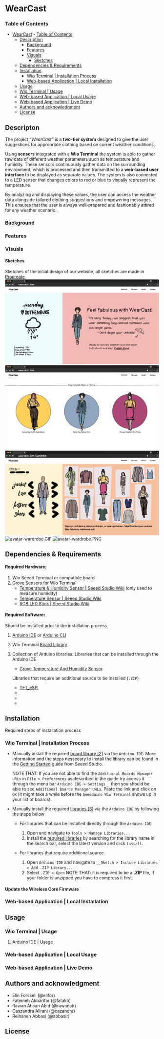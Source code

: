 # WearCast


### Table of Contents
- [WearCast](#wearcast)
       - [Table of Contents](#table-of-contents)
   - [Description](#descripton)
       - [Background](#background)
       - [Features](#features)
       - [Visuals](#visuals)
           - [Sketches](#sketches)
   - [Dependencies & Requirements](#dependencies--requirements)
   - [Installation](#installation)
       - [Wio Terminal | Installation Process](#wio-terminal--installation-process)
       - [Web-based Application | Local Installation](#web-based-application--local-installation)
   - [Usage](#usage)
   - [Wio Terminal | Usage](#wio-terminal--usage)
   - [Web-based Application | Local Usage](#web-based-application--local-usage)
   - [Web-based Application | Live Demo](#web-based-application--live-demo)
   - [Authors and acknowledgment](#authors-and-acknowledgment)
   - [License](#license)

## Descripton
The project _“WearCast”_ is a __two-tier system__ designed to give the user suggestions for appropriate clothing based on current weather conditions. 

Using __sensors__ integrated with a __Wio Terminal__ the system is able to gather raw data of different weather parameters such as temperature and humidity. These sensors continuously gather data on the surrounding environment, which is processed and then transmitted to a __web-based user interface__ to be displayed as separate values. The system is also connected to a LED sensor that changes colors to red or blue to visually represent the temperature.

By analyzing and displaying these values, the user can access the weather data alongside tailored clothing suggestions and empowering messages. This ensures that the user is always well-prepared and fashionably attired for any weather scenario.

### Background

### Features

### Visuals

#### Sketches
Sketches of the initial design of our website, all sketches are made in [Procreate](https://procreate.com/).
![homepage-top.jpeg](/docs/img/homepage-top.jpeg)
![homepage-bottom.jpeg](/docs/img/homepage-bottom.jpeg)
![avatar-wardrobe.jpg](/docs/img/avatar-wardrobe.jpg)
![avatar-wardrobe.GIF](/docs/img/avatar-wardrobe.GIF)
![avatar-wardrobe.PNG](/docs/img/avatar-wardrobe.PNG)

## Dependencies & Requirements
#### Required Hardware:
1. Wio Seeed Terminal or compatible board
2. Grove Sensors for Wio Terminal
    * [Temperature & Humidity Sensor | Seeed Studio Wiki](https://wiki.seeedstudio.com/Grove-TemperatureAndHumidity_Sensor/) (only used to measure humidity)
    * [Temperature Sensor | Seeed Studio Wiki](https://wiki.seeedstudio.com/Grove-Temperature_Sensor_V1.2/)
    * [RGB LED Stick | Seeed Studio Wiki](https://wiki.seeedstudio.com/Grove-RGB_LED_Stick-10-WS2813_Mini/)

#### Required Software:
Should be installed prior to the installation process.
1. [Arduino IDE](https://www.arduino.cc/en/software) or [Arduino CLI](https://github.com/arduino/arduino-cli)
2. Wio Terminal [Board Library](https://files.seeedstudio.com/arduino/package_seeeduino_boards_index.json)
3. Collection of Arduino libraries:
    Libraries that can be installed through the Arduino IDE
   * [Grove Temperature And Humidity Sensor](https://github.com/Seeed-Studio/Grove_Temperature_And_Humidity_Sensor)

   Libraries that require an additional source to be installed (`.ZIP`)
   * [TFT_eSPI](https://github.com/Bodmer/TFT_eSPI)
   * []()
   * []()
   * []()


## Installation
Required steps of installation process


### Wio Terminal | Installation Process
- Manually install the required [board library [2]](#required-software) via the  `Arduino IDE`.
    More information and the steps nessecary to install the library can be found in the [Getting Started](https://wiki.seeedstudio.com/Wio-Terminal-Getting-Started/#getting-started) guide from Seeed Studio.

    NOTE THAT: If you are not able to find the `Additional Boards Manager URLs` in `File > Preferences` as described in the guide try access it through the menu bar `Arduino IDE > Settings__` then you should be able to see `Additional Boards Manager URLs`. Paste the link and click on `OK` (it might take a while before the `Seeeduino Wio Terminal` shows up in your list of boards).


- Manually install the required [libraries [3]](#required-software) via the `Arduino IDE` by following the steps below

    - For libraries that can be installed directly through the `Arduino IDE`:
        1. Open and navigate to `Tools > Manage Libraries...`
        2. Install the [required libraries](#dependencies--requirements) by searching for the library name in the search bar, select the latest version and click `install`.

    - For libraries that require additional source
        1. Open `Arduino IDE` and navigate to `__Sketch > Include Libraries > Add .ZIP Library...`
        2. Select `.ZIP > Open`
        NOTE THAT: it is required to be a __.ZIP__ file, if your folder is unzipped you have to compress it first.

#### Update the Wireless Core Firmware


### Web-based Application | Local Installation

## Usage

### Wio Terminal | Usage
1. Arduino IDE | Usage


### Web-based Application | Local Usage


### Web-based Application | Live Demo


## Authors and acknowledgment
* Elin Forssell (@elifor)
* Fatemeh Akbarifar (@fatakb)
* Rawan Ahsan Abid (@rawanah)
* Caszandra Alirani (@cazandra)
* Reihaneh Abbasi (@abbasir)


## License





